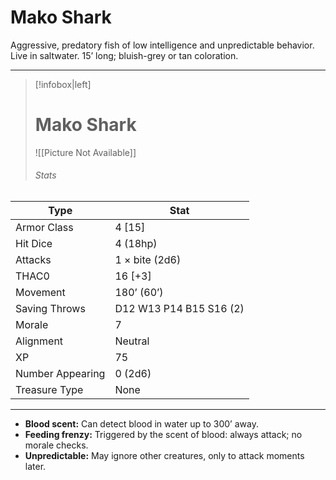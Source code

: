 # Mako Shark

Aggressive, predatory fish of low intelligence and unpredictable behavior. Live in saltwater.
15’ long; bluish-grey or tan coloration.

------
> [!infobox|left] 
>  # Mako Shark
>  ![[Picture Not Available]] 
>  ###### Stats 
| Type                    | Stat        |
| ---------------- | ------------------------------ | 
| Armor Class     | 4 [15]                  |
| Hit Dice         | 4 (18hp)                |
| Attacks          | 1 × bite (2d6)          |
| THAC0            | 16 [+3]                 |
| Movement         | 180’ (60’)              |
| Saving Throws    | D12 W13 P14 B15 S16 (2) |
| Morale           | 7                       |
| Alignment        | Neutral                 |
| XP               | 75                      |
| Number Appearing | 0 (2d6)                 |
| Treasure Type    | None                    |

------

- **Blood scent:** Can detect blood in water up to 300’ away.
- **Feeding frenzy:** Triggered by the scent of blood: always attack; no morale checks.
- **Unpredictable:** May ignore other creatures, only to attack moments later.
